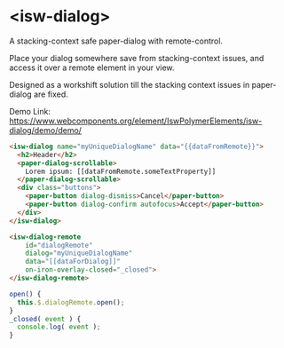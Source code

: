 # \<isw-dialog\>

A stacking-context safe paper-dialog with remote-control.

Place your dialog somewhere save from stacking-context issues, and access it over a remote element in your view.

Designed as a workshift solution till the stacking context issues in paper-dialog are fixed.

Demo Link: https://www.webcomponents.org/element/IswPolymerElements/isw-dialog/demo/demo/

```html
<isw-dialog name="myUniqueDialogName" data="{{dataFromRemote}}">
  <h2>Header</h2>
  <paper-dialog-scrollable>
    Lorem ipsum: [[dataFromRemote.someTextProperty]]
  </paper-dialog-scrollable>
  <div class="buttons">
    <paper-button dialog-dismiss>Cancel</paper-button>
    <paper-button dialog-confirm autofocus>Accept</paper-button>
  </div>
</isw-dialog>
```

```html
<isw-dialog-remote
    id="dialogRemote"
    dialog="myUniqueDialogName"
    data="[[dataForDialog]]"
    on-iron-overlay-closed="_closed">
</isw-dialog-remote>
```

```javascript
open() {
  this.$.dialogRemote.open();
}
_closed( event ) {
  console.log( event );
}
```